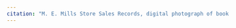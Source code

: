 ```yaml
---
citation: "M. E. Mills Store Sales Records, digital photograph of book owned by Brooktondale collector"
---
```


